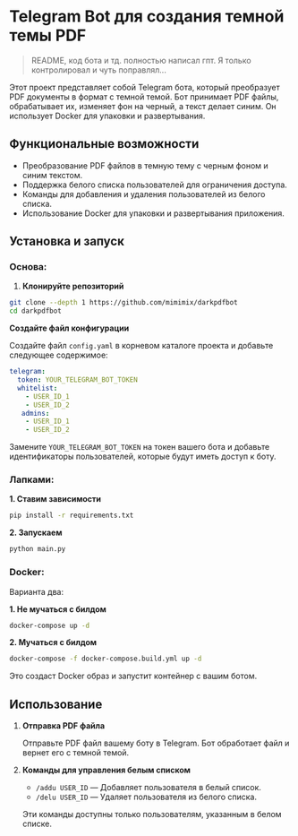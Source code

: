 # Telegram Bot для создания темной темы PDF
> README, код бота и тд. полностью написал гпт. Я только контролировал и чуть поправлял...

Этот проект представляет собой Telegram бота, который преобразует PDF документы в формат с темной темой. Бот принимает PDF файлы, обрабатывает их, изменяет фон на черный, а текст делает синим. Он использует Docker для упаковки и развертывания.

## Функциональные возможности

- Преобразование PDF файлов в темную тему с черным фоном и синим текстом.
- Поддержка белого списка пользователей для ограничения доступа.
- Команды для добавления и удаления пользователей из белого списка.
- Использование Docker для упаковки и развертывания приложения.

## Установка и запуск

### Основа:

1. **Клонируйте репозиторий**

```bash
git clone --depth 1 https://github.com/mimimix/darkpdfbot
cd darkpdfbot
```

**Создайте файл конфигурации**

   Создайте файл `config.yaml` в корневом каталоге проекта и добавьте следующее содержимое:

```yaml
telegram:
  token: YOUR_TELEGRAM_BOT_TOKEN
  whitelist:
    - USER_ID_1
    - USER_ID_2
   admins:
    - USER_ID_1
    - USER_ID_2
```

   Замените `YOUR_TELEGRAM_BOT_TOKEN` на токен вашего бота и добавьте идентификаторы пользователей, которые будут иметь доступ к боту.

### Лапками:
**1. Ставим зависимости**
```bash
pip install -r requirements.txt
```

**2. Запускаем**
```bash
python main.py
```
### Docker:
Варианта два:

**1. Не мучаться с билдом**
```bash
docker-compose up -d
```
**2. Мучаться с билдом**
```bash
docker-compose -f docker-compose.build.yml up -d 
```

   Это создаст Docker образ и запустит контейнер с вашим ботом.

## Использование

1. **Отправка PDF файла**

   Отправьте PDF файл вашему боту в Telegram. Бот обработает файл и вернет его с темной темой.

2. **Команды для управления белым списком**

   - `/addu USER_ID` — Добавляет пользователя в белый список.
   - `/delu USER_ID` — Удаляет пользователя из белого списка.

   Эти команды доступны только пользователям, указанным в белом списке.
